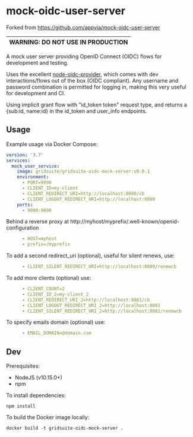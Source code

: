 # mock-oidc-user-server

Forked from https://github.com/appvia/mock-oidc-user-server

| WARNING: DO NOT USE IN PRODUCTION |
| --------------------------------- |


A mock user server providing OpenID Connect (OIDC) flows for development and testing.

Uses the excellent [node-oidc-provider](https://github.com/panva/node-oidc-provider), which comes with dev interactions/flows out of the box (OIDC compliant). Any username and password combination is permitted for logging in, making this very useful for development and CI.

Using implicit grant flow with "id_token token" request type, and returns a {sub:id, name:id} in the id_token and user_info endpoints.

## Usage

Example usage via Docker Compose:

```yaml
version: '3.7'
services:
  mock_user_service:
    image: gridsuite/gridsuite-oidc-mock-server:v0.0.1
    environment:
      - PORT=9090
      - CLIENT_ID=my-client
      - CLIENT_REDIRECT_URI=http://localhost:8080/cb
      - CLIENT_LOGOUT_REDIRECT_URI=http://localhost:8080
    ports:
      - 9090:9090
```

Behind a reverse proxy at http://myhost/myprefix/.well-known/openid-configuration
```yaml
      - HOST=myhost
      - prefix=/myprefix
```

To add a second redirect_uri (optional), useful for silent renews, use:
```yaml
      - CLIENT_SILENT_REDIRECT_URI=http://localhost:8080/renewcb
```

To add more clients (optional) use:
```yaml
      - CLIENT_COUNT=2
      - CLIENT_ID_2=my-client_2
      - CLIENT_REDIRECT_URI_2=http://localhost:8081/cb
      - CLIENT_LOGOUT_REDIRECT_URI_2=http://localhost:8081
      - CLIENT_SILENT_REDIRECT_URI_2=http://localhost:8081/renewcb
```
To specify emails domain (optional) use:
```yaml
      - EMAIL_DOMAIN=@domain.com
```

## Dev

Prerequisites:

- NodeJS (v10.15.0+)
- npm

To install dependencies:

```shell
npm install
```

To build the Docker image locally:

```shell
docker build -t gridsuite-oidc-mock-server .
```

